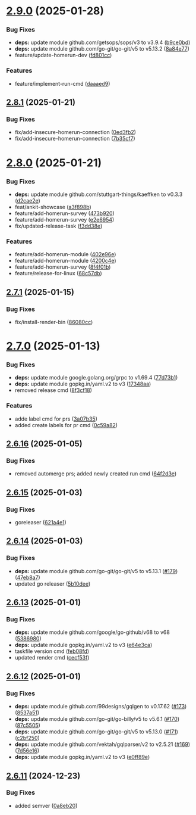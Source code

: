 # [2.9.0](https://github.com/stuttgart-things/machineshop/compare/v2.8.1...v2.9.0) (2025-01-28)


### Bug Fixes

* **deps:** update module github.com/getsops/sops/v3 to v3.9.4 ([b9ce0bd](https://github.com/stuttgart-things/machineshop/commit/b9ce0bd14bafe7fd37936fad05b39675d779cfb3))
* **deps:** update module github.com/go-git/go-git/v5 to v5.13.2 ([8a84e77](https://github.com/stuttgart-things/machineshop/commit/8a84e7727da2771e0336248b97fa0d966f6d6cbe))
* feature/update-homerun-dev ([fd801cc](https://github.com/stuttgart-things/machineshop/commit/fd801ccf669e2c39ba952342913354e4e9b69725))


### Features

* feature/implement-run-cmd ([daaaed9](https://github.com/stuttgart-things/machineshop/commit/daaaed9dbd54a86efc446d40bed14317305da7ce))

## [2.8.1](https://github.com/stuttgart-things/machineshop/compare/v2.8.0...v2.8.1) (2025-01-21)


### Bug Fixes

* fix/add-insecure-homerun-connection ([0ed3fb2](https://github.com/stuttgart-things/machineshop/commit/0ed3fb24fded10ef4c2cf1927ab36ff6648ffafd))
* fix/add-insecure-homerun-connection ([7b35cf7](https://github.com/stuttgart-things/machineshop/commit/7b35cf7d6da16965482f1a945fb6a0341f2f2c28))

# [2.8.0](https://github.com/stuttgart-things/machineshop/compare/v2.7.1...v2.8.0) (2025-01-21)


### Bug Fixes

* **deps:** update module github.com/stuttgart-things/kaeffken to v0.3.3 ([d2cae2e](https://github.com/stuttgart-things/machineshop/commit/d2cae2e01b942a16903d60232a12599edafac5c1))
* feat/ankit-showcase ([a3f898b](https://github.com/stuttgart-things/machineshop/commit/a3f898bd914b382ae6489c9f490c7da72ab3f41f))
* feature/add-homerun-survey ([473b920](https://github.com/stuttgart-things/machineshop/commit/473b920bbd67558aca1aa6f2fc5258c9ad11edf9))
* feature/add-homerun-survey ([e2e6954](https://github.com/stuttgart-things/machineshop/commit/e2e69549a2765cccecb75b3180c0904af2fd5375))
* fix/updated-release-task ([f3dd38e](https://github.com/stuttgart-things/machineshop/commit/f3dd38e72e0d5cb60f80213674b7fd837c6520d0))


### Features

* feature/add-homerun-module ([402e96e](https://github.com/stuttgart-things/machineshop/commit/402e96e066a21c65dd72a6ffbd64255c2f3fd917))
* feature/add-homerun-module ([4200c4e](https://github.com/stuttgart-things/machineshop/commit/4200c4e1aa6074346afac2283d98354df76b9eb7))
* feature/add-homerun-survey ([8f4f01b](https://github.com/stuttgart-things/machineshop/commit/8f4f01b7eb1e6a862f41e56ac94325399fa1bca2))
* feature/release-for-linux ([68c57db](https://github.com/stuttgart-things/machineshop/commit/68c57dbeb0b9738b89dcdb1a48a7b923fb3b9f05))

## [2.7.1](https://github.com/stuttgart-things/machineshop/compare/v2.7.0...v2.7.1) (2025-01-15)


### Bug Fixes

* fix/install-render-bin ([86080cc](https://github.com/stuttgart-things/machineshop/commit/86080cc15999314ae306d926f4747605d6908170))

# [2.7.0](https://github.com/stuttgart-things/machineshop/compare/v2.6.16...v2.7.0) (2025-01-13)


### Bug Fixes

* **deps:** update module google.golang.org/grpc to v1.69.4 ([77d73b1](https://github.com/stuttgart-things/machineshop/commit/77d73b1205a03ef0a0e4e179191f03cd0f8b2103))
* **deps:** update module gopkg.in/yaml.v2 to v3 ([17348aa](https://github.com/stuttgart-things/machineshop/commit/17348aa12de75db1ca0d4d45ac149da3daf6d215))
* removed release cmd ([8f3cf18](https://github.com/stuttgart-things/machineshop/commit/8f3cf182fb2f7a773235bf379976ed1e7b893ae0))


### Features

* adde label cmd for prs ([3a07b35](https://github.com/stuttgart-things/machineshop/commit/3a07b359fcea742885bf46e134f8f3fdeebaad48))
* added create labels for pr cmd ([0c59a82](https://github.com/stuttgart-things/machineshop/commit/0c59a8299c2e167e80b5cc4a0df0bab5aee52b3e))

## [2.6.16](https://github.com/stuttgart-things/machineshop/compare/v2.6.15...v2.6.16) (2025-01-05)


### Bug Fixes

* removed automerge prs; added newly created run cmd ([64f2d3e](https://github.com/stuttgart-things/machineshop/commit/64f2d3e9a1dc296cc1d043d8cc91253fda3258d4))

## [2.6.15](https://github.com/stuttgart-things/machineshop/compare/v2.6.14...v2.6.15) (2025-01-03)


### Bug Fixes

* goreleaser ([621a4e1](https://github.com/stuttgart-things/machineshop/commit/621a4e1693708ea24b05efebe3e8fdea5d1a4990))

## [2.6.14](https://github.com/stuttgart-things/machineshop/compare/v2.6.13...v2.6.14) (2025-01-03)


### Bug Fixes

* **deps:** update module github.com/go-git/go-git/v5 to v5.13.1 ([#179](https://github.com/stuttgart-things/machineshop/issues/179)) ([47eb8a7](https://github.com/stuttgart-things/machineshop/commit/47eb8a73de1d63f7ecc9ceedae906afa14765bda))
* updated go releaser ([5b10dee](https://github.com/stuttgart-things/machineshop/commit/5b10deec0f2db1c858d07c1fb5c7ad34f4e6e0f8))

## [2.6.13](https://github.com/stuttgart-things/machineshop/compare/v2.6.12...v2.6.13) (2025-01-01)


### Bug Fixes

* **deps:** update module github.com/google/go-github/v68 to v68 ([5386980](https://github.com/stuttgart-things/machineshop/commit/5386980edfc8114d5b7bff3efbd62f13ad061018))
* **deps:** update module gopkg.in/yaml.v2 to v3 ([e64e3ca](https://github.com/stuttgart-things/machineshop/commit/e64e3caae2fcf5cdcb238c6631849eb64141d443))
* taskfile version cmd ([feb08fd](https://github.com/stuttgart-things/machineshop/commit/feb08fdcca9ab4b2d0584496e3467fb3741c0692))
* updated render cmd ([cecf53f](https://github.com/stuttgart-things/machineshop/commit/cecf53f35d4b76142cdd756ed9239c6926e2461b))

## [2.6.12](https://github.com/stuttgart-things/machineshop/compare/v2.6.11...v2.6.12) (2025-01-01)


### Bug Fixes

* **deps:** update module github.com/99designs/gqlgen to v0.17.62 ([#173](https://github.com/stuttgart-things/machineshop/issues/173)) ([8537a51](https://github.com/stuttgart-things/machineshop/commit/8537a518fb1e79ef7463cebef9e776f5fd9e8f88))
* **deps:** update module github.com/go-git/go-billy/v5 to v5.6.1 ([#170](https://github.com/stuttgart-things/machineshop/issues/170)) ([87c5505](https://github.com/stuttgart-things/machineshop/commit/87c55053b329e535f1f39b6960320dbbadafcd28))
* **deps:** update module github.com/go-git/go-git/v5 to v5.13.0 ([#171](https://github.com/stuttgart-things/machineshop/issues/171)) ([c2bf250](https://github.com/stuttgart-things/machineshop/commit/c2bf25023879448ce5678ba36220ad046e13735d))
* **deps:** update module github.com/vektah/gqlparser/v2 to v2.5.21 ([#169](https://github.com/stuttgart-things/machineshop/issues/169)) ([7d56e16](https://github.com/stuttgart-things/machineshop/commit/7d56e1634b127e7ec1bfd187b4791633100298fc))
* **deps:** update module gopkg.in/yaml.v2 to v3 ([e0ff89e](https://github.com/stuttgart-things/machineshop/commit/e0ff89e5b8b6cde0f13a127b8037b1eba3e4396d))

## [2.6.11](https://github.com/stuttgart-things/machineshop/compare/v2.6.10...v2.6.11) (2024-12-23)


### Bug Fixes

* added semver ([0a8eb20](https://github.com/stuttgart-things/machineshop/commit/0a8eb20ced93c3f46df2ca5c43be8e067be0ddbc))
